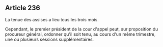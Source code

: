 Article 236
----
La tenue des assises a lieu tous les trois mois.

Cependant, le premier président de la cour d'appel peut, sur proposition du
procureur général, ordonner qu'il soit tenu, au cours d'un même trimestre, une
ou plusieurs sessions supplémentaires.
